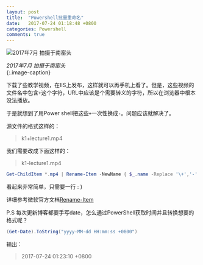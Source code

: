```yaml
---
layout: post
title:  "Powershell批量重命名"
date:   2017-07-24 01:18:48 +0800
categories: Powershell
comments: true
---
```


![2017年7月 拍摄于南窑头](//upload-images.jianshu.io/upload_images/1335634-bbfd7fb0d1f3bd2d.jpg?imageMogr2/auto-orient/strip%7CimageView2/2/w/1240)  


*2017年7月 拍摄于南窑头*  
{:.image-caption}  



下载了些教学视频，在IIS上发布，这样就可以再手机上看了。但是，这些视频的文件名中包含`+`这个字符，URL中应该是个需要转义的字符，所以在浏览器中根本没法播放。

于是就想到了用Power shell把这些`+`一次性换成`-`。问题应该就解决了。

源文件的格式这样的：
>k1+lecture1.mp4

我们需要改成下面这样的：
>k1-lecture1.mp4


```powershell
Get-ChildItem *.mp4 | Rename-Item -NewName { $_.name -Replace '\+','-' }
```

看起来非常简单，只需要一行  : )

详细参考微软官方文档[Rename-Item](https://msdn.microsoft.com/en-us/powershell/reference/5.1/microsoft.powershell.management/rename-item)

P.S 每次更新博客都要手写date，怎么通过PowerShell获取时间并且转换想要的格式呢？

```powershell
(Get-Date).ToString("yyyy-MM-dd HH:mm:ss +0800")
```

输出：
>2017-07-24 01:23:10 +0800
